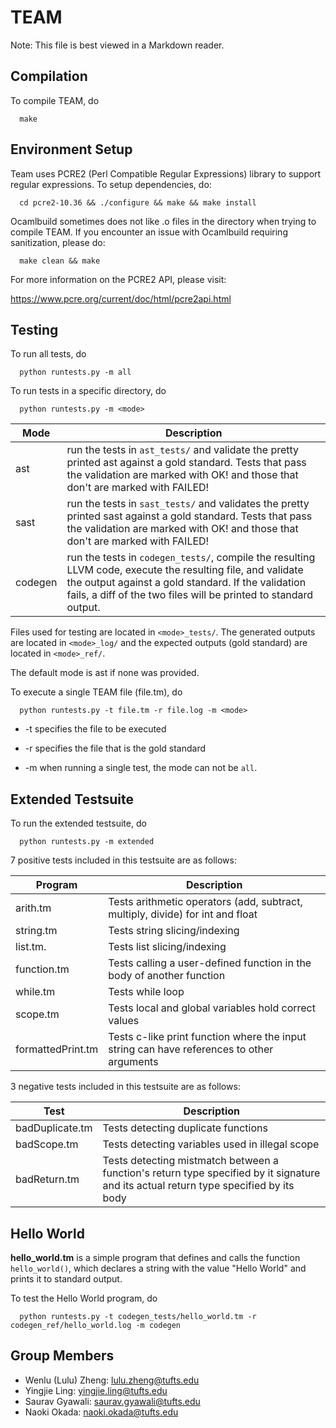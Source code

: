 # TEAM

Note: This file is best viewed in a Markdown reader.

## Compilation

To compile TEAM, do

      make

## Environment Setup

Team uses PCRE2 (Perl Compatible Regular Expressions) library to support regular expressions. To setup dependencies, do:

      cd pcre2-10.36 && ./configure && make && make install

Ocamlbuild sometimes does not like .o files in the directory when trying to compile TEAM. If you encounter an issue with Ocamlbuild requiring sanitization, please do:

      make clean && make

For more information on the PCRE2 API, please visit:

https://www.pcre.org/current/doc/html/pcre2api.html

## Testing

To run all tests, do

      python runtests.py -m all

To run tests in a specific directory, do

      python runtests.py -m <mode>

| Mode    | Description                                                                                                                                                                                                                           |
| ------- | ------------------------------------------------------------------------------------------------------------------------------------------------------------------------------------------------------------------------------------- |
| ast     | run the tests in `ast_tests/` and validate the pretty printed ast against a gold standard. Tests that pass the validation are marked with OK! and those that don't are marked with FAILED!                                            |
| sast    | run the tests in `sast_tests/` and validates the pretty printed sast against a gold standard. Tests that pass the validation are marked with OK! and those that don't are marked with FAILED!                                         |
| codegen | run the tests in `codegen_tests/`, compile the resulting LLVM code, execute the resulting file, and validate the output against a gold standard. If the validation fails, a diff of the two files will be printed to standard output. |

Files used for testing are located in `<mode>_tests/`.
The generated outputs are located in `<mode>_log/` and
the expected outputs (gold standard) are located in `<mode>_ref/`.

The default mode is ast if none was provided.

To execute a single TEAM file (file.tm), do

      python runtests.py -t file.tm -r file.log -m <mode>

- -t specifies the file to be executed

- -r specifies the file that is the gold standard

- -m when running a single test, the mode can not be `all`.

## Extended Testsuite

To run the extended testsuite, do

      python runtests.py -m extended

7 positive tests included in this testsuite are as follows:

| Program           | Description                                                                               |
| ----------------- | ----------------------------------------------------------------------------------------- |
| arith.tm          | Tests arithmetic operators (add, subtract, multiply, divide) for int and float            |
| string.tm         | Tests string slicing/indexing                                                             |
| list.tm.          | Tests list slicing/indexing                                                               |
| function.tm       | Tests calling a user-defined function in the body of another function                     |
| while.tm          | Tests while loop                                                                          |
| scope.tm          | Tests local and global variables hold correct values                                      |
| formattedPrint.tm | Tests c-like print function where the input string can have references to other arguments |

3 negative tests included in this testsuite are as follows:

| Test            | Description                                                                                                                           |
| --------------- | ------------------------------------------------------------------------------------------------------------------------------------- |
| badDuplicate.tm | Tests detecting duplicate functions                                                                                                   |
| badScope.tm     | Tests detecting variables used in illegal scope                                                                                       |
| badReturn.tm    | Tests detecting mistmatch between a function's return type specified by it signature and its actual return type specified by its body |

## Hello World

**hello_world.tm** is a simple program that defines and calls
the function `hello_world()`, which declares a string with the
value "Hello World" and prints it to standard output.

To test the Hello World program, do

      python runtests.py -t codegen_tests/hello_world.tm -r codegen_ref/hello_world.log -m codegen

## Group Members

- Wenlu (Lulu) Zheng: <lulu.zheng@tufts.edu>
- Yingjie Ling: <yingjie.ling@tufts.edu>
- Saurav Gyawali: <saurav.gyawali@tufts.edu>
- Naoki Okada: <naoki.okada@tufts.edu>
